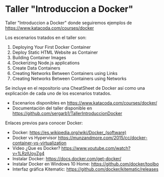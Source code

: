 # Taller "Introduccion a Docker"
Taller "Introduccion a Docker" donde seguiremos ejemplos de https://www.katacoda.com/courses/docker

Los escenarios tratados en el taller son:
1) Deploying Your First Docker Container
2) Deploy Static HTML Website as Container
3) Building Container Images
4) Dockerizing Node.js applications
5) Create Data Containers
6) Creating Networks Between Containers using Links
7) Creating Networks Between Containers using Networks

Se incluye en el repositorio una CheatSheet de Docker así como una explicación de cada uno de los escenarios tratados.

* Escenarios disponibles en https://www.katacoda.com/courses/docker/
* Documentación del taller disponible en https://github.com/sergarb1/TallerIntroduccionDocker

Enlaces previos para conocer Docker:

* Docker: https://es.wikipedia.org/wiki/Docker_(software)
* Docker vs Hypervisor https://munzandmore.com/2015/cc/docker-container-vs-virtualization
* Video ¿Que es Docker? https://www.youtube.com/watch?v=1LRzlUoyZg4
* Instalar Docker: https://docs.docker.com/get-docker/
* Instalar Docker en Windows 10 Home: https://github.com/docker/toolbo
* Interfaz gráfica Kitematic: https://github.com/docker/kitematic/releases
